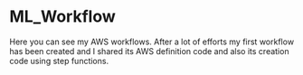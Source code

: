 # ML_Workflow

Here you can see my AWS workflows. After a lot of efforts my first workflow has been created and I shared its AWS definition code and also its creation code using step functions. 
